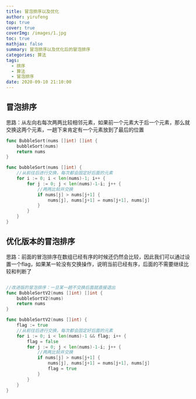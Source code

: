 ```yaml
---
title: 冒泡排序以及优化
author: yirufeng
top: true
cover: true
coverImg: /images/1.jpg
toc: true
mathjax: false
summary: 冒泡排序以及优化后的冒泡排序
categories: 算法
tags:
  - 排序
  - 算法
  - 冒泡排序
date: 2020-09-10 21:10:00
---
```


## 冒泡排序

思路：从左向右每次两两比较相邻元素，如果前一个元素大于后一个元素，那么就交换这两个元素，一趟下来肯定有一个元素放到了最后的位置

```go
func BubbleSort(nums []int) []int {
	bubbleSort(nums)
	return nums
}

func bubbleSort(nums []int) {
	//从前往后进行交换，每次都会固定好后面的元素
	for i := 0; i < len(nums)-1; i++ {
		for j := 0; j < len(nums)-1-i; j++ {
			//两两比较并交换
			if nums[j] > nums[j+1] {
				nums[j], nums[j+1] = nums[j+1], nums[j]
			}
		}
	}
}
```


<!-- more -->

## 优化版本的冒泡排序
思路：前面的冒泡排序在数组已经有序的时候还仍然会比较，因此我们可以通过设置一个flag，如果某一轮没有交换操作，说明当前已经有序，后面的不需要继续比较和判断了

```go

//改进版的冒泡排序：一旦某一趟不交换后面就直接退出
func BubbleSortV2(nums []int) []int {
	bubbleSortV2(nums)
	return nums
}

func bubbleSortV2(nums []int) {
	flag := true
	//从前往后进行交换，每次都会固定好后面的元素
	for i := 0; i < len(nums)-1 && flag; i++ {
		flag = false
		for j := 0; j < len(nums)-1-i; j++ {
			//两两比较并交换
			if nums[j] > nums[j+1] {
				nums[j], nums[j+1] = nums[j+1], nums[j]
				flag = true
			}
		}
	}
}
```